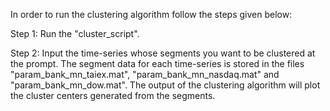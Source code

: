In order to run the clustering algorithm follow the steps given below:

Step 1: Run the "cluster_script".

Step 2: Input the time-series whose segments you want to be clustered at the prompt.
The segment data for each time-series is stored in the files "param_bank_mn_taiex.mat", "param_bank_mn_nasdaq.mat" and "param_bank_mn_dow.mat".
The output of the clustering algorithm will plot the cluster centers generated from the segments.
